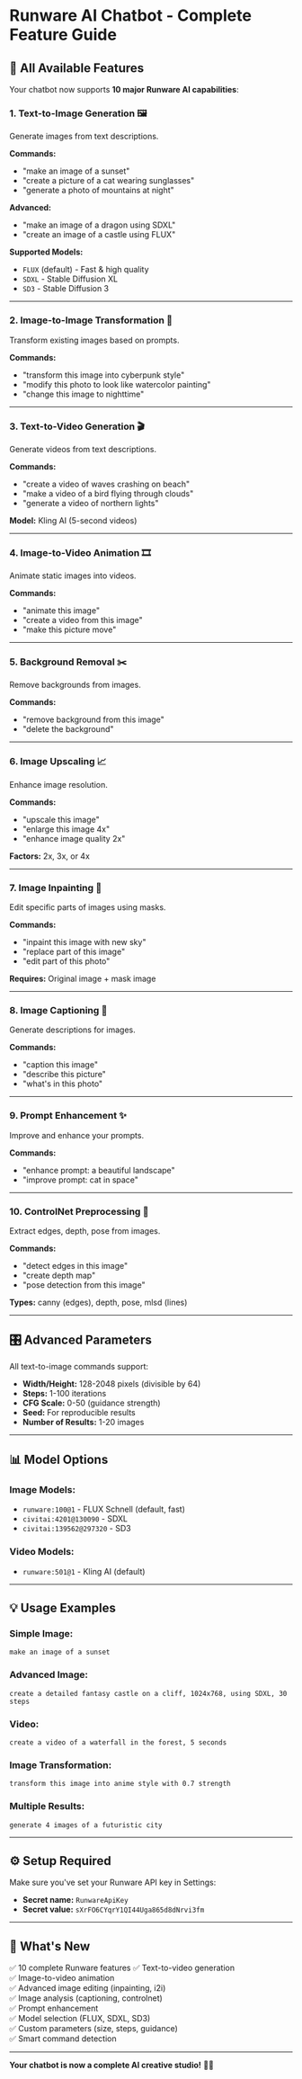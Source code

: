 # Runware AI Chatbot - Complete Feature Guide

## 🎨 **All Available Features**

Your chatbot now supports **10 major Runware AI capabilities**:

### **1. Text-to-Image Generation** 🖼️
Generate images from text descriptions.

**Commands:**
- "make an image of a sunset"
- "create a picture of a cat wearing sunglasses"
- "generate a photo of mountains at night"

**Advanced:**
- "make an image of a dragon using SDXL"
- "create an image of a castle using FLUX"

**Supported Models:**
- `FLUX` (default) - Fast & high quality
- `SDXL` - Stable Diffusion XL
- `SD3` - Stable Diffusion 3

---

### **2. Image-to-Image Transformation** 🔄
Transform existing images based on prompts.

**Commands:**
- "transform this image into cyberpunk style"
- "modify this photo to look like watercolor painting"
- "change this image to nighttime"

---

### **3. Text-to-Video Generation** 🎬
Generate videos from text descriptions.

**Commands:**
- "create a video of waves crashing on beach"
- "make a video of a bird flying through clouds"
- "generate a video of northern lights"

**Model:** Kling AI (5-second videos)

---

### **4. Image-to-Video Animation** 🎞️
Animate static images into videos.

**Commands:**
- "animate this image"
- "create a video from this image"
- "make this picture move"

---

### **5. Background Removal** ✂️
Remove backgrounds from images.

**Commands:**
- "remove background from this image"
- "delete the background"

---

### **6. Image Upscaling** 📈
Enhance image resolution.

**Commands:**
- "upscale this image"
- "enlarge this image 4x"
- "enhance image quality 2x"

**Factors:** 2x, 3x, or 4x

---

### **7. Image Inpainting** 🎨
Edit specific parts of images using masks.

**Commands:**
- "inpaint this image with new sky"
- "replace part of this image"
- "edit part of this photo"

**Requires:** Original image + mask image

---

### **8. Image Captioning** 💬
Generate descriptions for images.

**Commands:**
- "caption this image"
- "describe this picture"
- "what's in this photo"

---

### **9. Prompt Enhancement** ✨
Improve and enhance your prompts.

**Commands:**
- "enhance prompt: a beautiful landscape"
- "improve prompt: cat in space"

---

### **10. ControlNet Preprocessing** 🎯
Extract edges, depth, pose from images.

**Commands:**
- "detect edges in this image"
- "create depth map"
- "pose detection from this image"

**Types:** canny (edges), depth, pose, mlsd (lines)

---

## 🎛️ **Advanced Parameters**

All text-to-image commands support:
- **Width/Height:** 128-2048 pixels (divisible by 64)
- **Steps:** 1-100 iterations
- **CFG Scale:** 0-50 (guidance strength)
- **Seed:** For reproducible results
- **Number of Results:** 1-20 images

---

## 📊 **Model Options**

### **Image Models:**
- `runware:100@1` - FLUX Schnell (default, fast)
- `civitai:4201@130090` - SDXL
- `civitai:139562@297320` - SD3

### **Video Models:**
- `runware:501@1` - Kling AI (default)

---

## 💡 **Usage Examples**

### **Simple Image:**
```
make an image of a sunset
```

### **Advanced Image:**
```
create a detailed fantasy castle on a cliff, 1024x768, using SDXL, 30 steps
```

### **Video:**
```
create a video of a waterfall in the forest, 5 seconds
```

### **Image Transformation:**
```
transform this image into anime style with 0.7 strength
```

### **Multiple Results:**
```
generate 4 images of a futuristic city
```

---

## ⚙️ **Setup Required**

Make sure you've set your Runware API key in Settings:
- **Secret name:** `RunwareApiKey`
- **Secret value:** `sXrFO6CYqrY1QI44Uga865d8dNrvi3fm`

---

## 🚀 **What's New**

✅ 10 complete Runware features
✅ Text-to-video generation  
✅ Image-to-video animation  
✅ Advanced image editing (inpainting, i2i)  
✅ Image analysis (captioning, controlnet)  
✅ Prompt enhancement  
✅ Model selection (FLUX, SDXL, SD3)  
✅ Custom parameters (size, steps, guidance)  
✅ Smart command detection  

---

**Your chatbot is now a complete AI creative studio!** 🎨✨